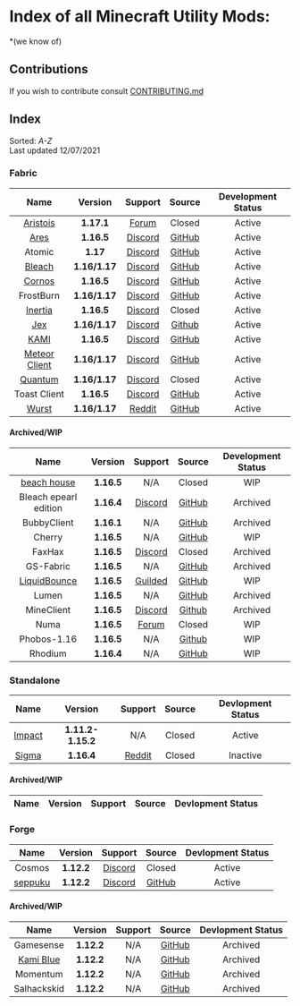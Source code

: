 # Index of all Minecraft Utility Mods:
*(we know of)

## Contributions
If you wish to contribute consult [CONTRIBUTING.md](https://github.com/UtilityMods/Index/blob/main/CONTRIBUTING.md)

## Index

Sorted: *A-Z*     
Last updated 12/07/2021

### Fabric

| Name | Version | Support | Source | Development Status |
|:-:|:-:|:-:|:-:|:-:|
| [Aristois](https://aristois.net/) | **1.17.1** | [Forum](https://discuss.aristois.net/) | Closed | Active |
| [Ares](https://aresclient.org/) | **1.16.5** | [Discord](https://discord.com/invite/GtBgknj) | [GitHub](https://github.com/AresClient/ares) | Active |
| Atomic | **1.17** | [Discord](https://discord.gg/rvC7F798xQ) | [GitHub](https://github.com/cornos/Atomic) | Active |
| [Bleach](https://bleachhack.github.io) | **1.16/1.17** | [Discord](https://bleachhack.github.io/discord) | [GitHub](https://github.com/BleachDrinker420/bleachhack-1.14) | Active |
| [Cornos](https://cornos.cf) | **1.16.5** | [Discord](https://discord.gg/rvC7F798xQ) | [GitHub](https://github.com/cornos/Cornos) | Active |
| FrostBurn | **1.16/1.17** | [Discord](https://discord.gg/XkpYgpfHtc) | [GitHub](https://github.com/evaan/FrostBurn) | Active |
| [Inertia](https://inertiaclient.com/) | **1.16.5** | [Discord](https://discord.com/invite/ZyMKgSm) | Closed | Active |
| [Jex](https://jexclient.com) | **1.16/1.17** | [Discord](https://discord.gg/6sCnhXuAG6) | [Github](https://github.com/DustinRepo/JexClient-main) | Active
| [KAMI](https://kamiclient.com) | **1.16.5** | [Discord](https://discord.gg/9hvwgeg) | [GitHub](https://github.com/zeroeightysix/KAMI) | Active |
| [Meteor Client](https://meteorclient.com/) | **1.16/1.17** | [Discord](https://discord.com/invite/bBGQZvd) | [GitHub](https://github.com/MeteorDevelopment/meteor-client) | Active |
| [Quantum](https://quantumclient.org/) |  **1.16/1.17**  | [Discord](https://discord.gg/DC358waTEZ) | Closed | Active |
| Toast Client | **1.16.5** | [Discord](https://discord.gg/PASHZanfyc) | [GitHub](https://github.com/RemainingToast/ToastClient) | Active |
| [Wurst](https://www.wurstclient.net/) | **1.16/1.17** | [Reddit](https://www.reddit.com/r/WurstClient/) | [GitHub](https://github.com/Wurst-Imperium/Wurst7) | Active |

#### Archived/WIP
| Name | Version | Support | Source | Development Status |
|:-:|:-:|:-:|:-:|:-:|
| [beach house](https://beach-house-development.github.io/website/) |  **1.16.5**  | N/A | Closed | WIP |
| Bleach epearl edition | **1.16.4** | [Discord](https://discord.com/invite/WkdpPZ6) | [GitHub](https://github.com/22s/bleachhack-1.16-epearl-edition) | Archived |
| BubbyClient | **1.16.1** | N/A | [GitHub](https://github.com/BubbyRoosh1/BubbyClient-Fabric-1.16) | Archived |
| Cherry | **1.16.5** | N/A | [GitHub](https://github.com/Gav06/Cherry-Client) | WIP |
| FaxHax | **1.16.5** | [Discord](https://discord.gg/D6XqgbVGFT) | Closed | Archived |
| GS-Fabric | **1.16.5** | N/A | [GitHub](https://github.com/IUDevman/gamesense-fabric) | Archived |
| [LiquidBounce](https://liquidbounce.net) | **1.16.5** | [Guilded](https://www.guilded.gg/CCBlueX) | [GitHub](https://github.com/CCBlueX/LiquidBounce) | WIP |
| Lumen | **1.16.5** | N/A | [GitHub](https://github.com/olliem5/lumen) | Archived |
| MineClient |  **1.16.5**  | [Discord](https://discord.gg/DC358waTEZ) | [Github](https://github.com/ChiquitaV2/MineClient) | Archived |
| Numa |  **1.16.5**  | [Forum](https://numaclient.net/) | Closed | WIP |
| Phobos-1.16 | **1.16.5** | N/A | [Github](https://github.com/MOMIN5/Phobos-1.16) | WIP |
| Rhodium | **1.16.4** | N/A | [GitHub](https://github.com/IUDevman/Rhodium) | WIP |

### Standalone

| Name | Version | Support | Source | Devlopment Status |
|:-:|:-:|:-:|:-:|:-:|
| [Impact](https://impactclient.net) | **1.11.2-1.15.2** | N/A | Closed | Active |
| [Sigma](https://sigmaclient.info) | **1.16.4** | [Reddit](https://www.reddit.com/r/SigmaClient) | Closed | Inactive |

#### Archived/WIP

| Name | Version | Support | Source | Devlopment Status |
|:-:|:-:|:-:|:-:|:-:|

### Forge

| Name | Version | Support | Source | Devlopment Status |
|:-:|:-:|:-:|:-:|:-:|
| Cosmos | **1.12.2** | [Discord](https://discord.gg/DtrvGHDftk) | Closed | Active |
| [seppuku](https://seppuku.pw) | **1.12.2** | [Discord](https://discord.gg/UzWBZPe) | [GitHub](https://github.com/seppukudevelopment/seppuku) | Active |

#### Archived/WIP

| Name | Version | Support | Source | Devlopment Status |
|:-:|:-:|:-:|:-:|:-:|
| Gamesense | **1.12.2** | N/A | [GitHub](https://github.com/IUDevman/gamesense-client) | Archived |
| [Kami Blue](https://kamiblue.org) | **1.12.2** | N/A | [GitHub](https://github.com/kami-blue/client) | Archived |
| Momentum | **1.12.2** | N/A | [GitHub](https://github.com/linustouchtips/momentum) | Archived |
| Salhackskid | **1.12.2** | N/A | [GitHub](https://github.com/pleasegivesource/SalHackSkid) | Archived |

